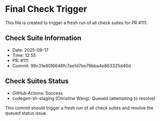 # Final Check Trigger

This file is created to trigger a fresh run of all check suites for PR #111.

## Check Suite Information
- Date: 2025-08-17
- Time: 12:55
- PR: #111
- Commit: 99c31e80f6648fc7ae1d7be79bba4e863325d40d

## Check Suites Status
- GitHub Actions: Success
- codegen-sh-staging (Christine Wang): Queued (attempting to resolve)

This commit should trigger a fresh run of all check suites and resolve the queued status issue.

